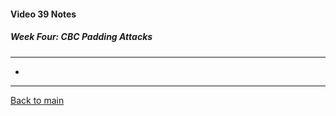 #### Video 39 Notes

##### Week Four: CBC Padding Attacks
---
- 

---

[Back to main](https://github.com/rot0xd/Coursera/blob/master/Cryptography/I/README.md)

